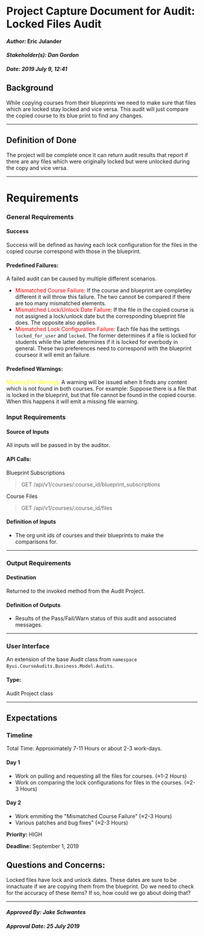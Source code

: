 # Project Capture Document for Audit: Locked Files Audit
#### *Author:* Eric Julander
#### *Stakeholder(s): Dan Gordon*
#### *Date: 2019 July 9, 12:41*

## Background
While copying courses from their blueprints we need to make sure that files which are locked stay locked and vice versa. This audit will just compare the copied course to its blue print to find any changes.

-----

## Definition of Done
The project will be complete once it can return audit results that report if there are any files which were originally locked but were unlocked during the copy and vice versa.

-----

# Requirements

### General Requirements
#### Success
Success will be defined as having each lock configuration for the files in the copied course correspond with those in the blueprint.
#### Predefined Failures:
A failed audit can be caused by multiple different scenarios.
<!--
    "locked_for_user": false
    "lock_at": "1776-07-04T06:59:56Z",
    "unlock_at": "1770-03-05T06:59:56Z",
    "locked": false,
-->
- <span style="color:red"> Mismatched Course Failure</span>: If the course and blueprint are completley different it will throw this failure. The two cannot be compared if there are too many mismatched elements.
- <span style="color:red"> Mismatched Lock/Unlock Date Failure</span>: If the file in the copied course is not assigned a lock/unlock date but the corresponding blueprint file does. The opposite also applies.
- <span style="color:red"> Mismatched Lock Configuration Failure</span>: Each file has the settings ```locked_for_user``` and ```locked```. The former determines if a file is locked for students while the latter determines if it is locked for everbody in general. These two preferences need to correspond with the blueprint courseor it will emit an failure.

#### Predefined Warnings:
<span style="color:yellow">Missing File Warning:</span> A warning will be issued when it finds any content which is not found in both courses. For example: Suppose there is a file that is locked in the blueprint, but that file cannot be found in the copied course. When this happens it will emit a missing file warning.
<!-- What counts as pass/fail/warn? -->
### Input Requirements

#### Source of Inputs
All inputs will be passed in by the auditor.

#### API Calls:
Blueprint Subscriptions
> GET /api/v1/courses/:course_id/blueprint_subscriptions

Course Files
> GET /api/v1/courses/:course_id/files

#### Definition of Inputs
<!-- TBD: do not fill out just yet -->
- The org unit ids of courses and their blueprints to make the comparisons for.
---

### Output Requirements
#### Destination
Returned to the invoked method from the Audit Project.

#### Definition of Outputs
<!-- TBD: do not fill out just yet -->
- Results of the Pass/Fail/Warn status of this audit and associated messages.
---

### User Interface
An extension of the base Audit class from `namespace Byui.CourseAudits.Business.Model.Audits`.
#### Type:
Audit Project class

-----

## Expectations
### Timeline
Total Time: Approximately 7-11 Hours or about 2-3 work-days.
#### Day 1
- Work on pulling and requesting all the files for courses. (≈1-2 Hours)
- Work on comparing the lock configurations for files in the courses. (≈2-3 Hours)
#### Day 2
- Work emmiting the "Mismatched Course Failure" (≈2-3 Hours)
- Various patches and bug fixes" (≈2-3 Hours)

<!-- What is the deadline? 2019 Sep 1? -->
<!-- What priority is this audit? -->

**Priority:** HIGH

**Deadline:** September 1, 2019

## Questions and Concerns:
Locked files have lock and unlock dates. These dates are sure to be innactuate if we are copying them from the blueprint. Do we need to check for the accuracy of these items? If so, how could we go about doing that?

-----

#### *Approved By: Jake Schwantes* 
#### *Approval Date: 25 July 2019*
